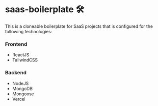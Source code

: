 # saas-boilerplate 🛠

This is a cloneable boilerplate for SaaS projects that is configured for the following technologies:

### Frontend
- ReactJS
- TailwindCSS

### Backend
- NodeJS
- MongoDB 
- Mongoose
- Vercel